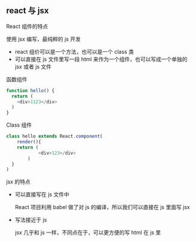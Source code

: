 ## react 与 jsx



React 组件的特点

使用 jsx 编写，最纯粹的 js 开发

* react 组价可以是一个方法，也可以是一个 class 类
* 可以直接在 js 文件里写一段 html 来作为一个组件，也可以写成一个单独的 jsx 或者 js 文件



函数组件

```js
function hello() {
  return (
  	<div>1123</div>
  )
}
```

Class 组件

```js
class hello extends React.component(
	render(){
  	return (
			<div>123</div>
		)
  }
)
```



jsx 的特点

* 可以直接写在 js 文件中

  React 项目利用 babel 做了对 js 的编译，所以我们可以直接在 js 里面写 jsx

* 写法接近于 js

  jsx 几乎和 js 一样，不同点在于，可以更方便的写 html 在 js 里